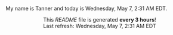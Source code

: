 My name is Tanner and today is Wednesday, May 7, 2:31 AM EDT.

<p align="center">This <i>README</i> file is generated <b>every 3 hours</b>!</br>Last refresh: Wednesday, May 7, 2:31 AM EDT<br /></p>
